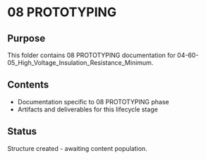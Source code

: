 # 08 PROTOTYPING

## Purpose
This folder contains 08 PROTOTYPING documentation for 04-60-05_High_Voltage_Insulation_Resistance_Minimum.

## Contents
- Documentation specific to 08 PROTOTYPING phase
- Artifacts and deliverables for this lifecycle stage

## Status
Structure created - awaiting content population.
